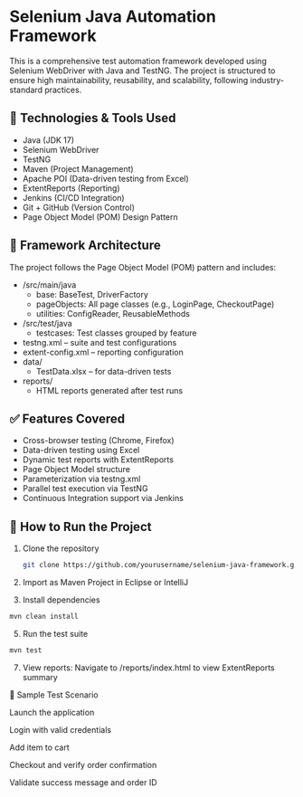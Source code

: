 # Selenium Java Automation Framework

This is a comprehensive test automation framework developed using Selenium WebDriver with Java and TestNG.
The project is structured to ensure high maintainability, reusability, and scalability, following industry-standard practices.

## 📌 Technologies & Tools Used

- Java (JDK 17)
- Selenium WebDriver
- TestNG
- Maven (Project Management)
- Apache POI (Data-driven testing from Excel)
- ExtentReports (Reporting)
- Jenkins (CI/CD Integration)
- Git + GitHub (Version Control)
- Page Object Model (POM) Design Pattern

## 🧱 Framework Architecture

The project follows the Page Object Model (POM) pattern and includes:

- /src/main/java
  - base: BaseTest, DriverFactory
  - pageObjects: All page classes (e.g., LoginPage, CheckoutPage)
  - utilities: ConfigReader, ReusableMethods
- /src/test/java
  - testcases: Test classes grouped by feature
- testng.xml – suite and test configurations
- extent-config.xml – reporting configuration
- data/
  - TestData.xlsx – for data-driven tests
- reports/
  - HTML reports generated after test runs

## ✅ Features Covered

- Cross-browser testing (Chrome, Firefox)
- Data-driven testing using Excel
- Dynamic test reports with ExtentReports
- Page Object Model structure
- Parameterization via testng.xml
- Parallel test execution via TestNG
- Continuous Integration support via Jenkins

## 🚀 How to Run the Project

1. Clone the repository
   ```bash
   git clone https://github.com/yourusername/selenium-java-framework.git

2. Import as Maven Project in Eclipse or IntelliJ

3. Install dependencies
 ```bash
mvn clean install 
 ```


5. Run the test suite
 ```bash
mvn test
```

7. View reports:
Navigate to 
/reports/index.html to view ExtentReports summary


🧪 Sample Test Scenario

Launch the application

Login with valid credentials

Add item to cart

Checkout and verify order confirmation

Validate success message and order ID


